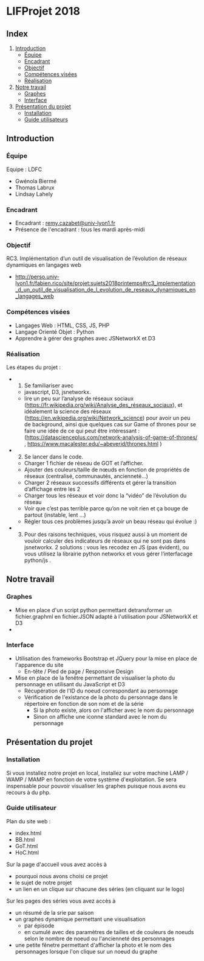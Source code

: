 # LIFProjet 2018

## Index

1. [Introduction](#introduction)
    * [Équipe](#equipe)
    * [Encadrant](#encadrant)
    * [Objectif](#objectif)
    * [Compétences visées](#competences-visees)
    * [Réalisation](#realisation)
1. [Notre travail](#notre-travail)
    * [Graphes](#graphes)
    * [Interface](#interface)
1. [Présentation du projet](#presentation-du-projet)
    * [Installation](#installation)
    * [Guide utilisateurs](#guide-utilisateur)

<a name="introduction"></a>
## Introduction


[//]: # "{{{"

<a name="equipe"></a>
### Équipe

Equipe : LDFC
- Gwénola Biermé
- Thomas Labrux
- Lindsay Lahely 


<a name="encadrant"></a>
### Encadrant

- Encadrant : remy.cazabet@univ-lyon1.fr
- Présence de l'encadrant : tous les mardi après-midi

<a name="objectif"></a>
### Objectif

RC3. Implémentation d’un outil de visualisation de l’évolution de réseaux dynamiques en langages web 
- http://perso.univ-lyon1.fr/fabien.rico/site/projet:sujets2018printemps#rc3_implementation_d_un_outil_de_visualisation_de_l_evolution_de_reseaux_dynamiques_en_langages_web


<a name="competences-visees"></a>
### Compétences visées

- Langages Web : HTML, CSS, JS, PHP
- Langage Orienté Objet : Python 
- Apprendre à gérer des graphes avec JSNetworkX et D3


<a name="realisation"></a>
### Réalisation

Les étapes du projet :
- 1) Se familiariser avec
    - javascript, D3, jsnetworkx.
    - lire un peu sur l’analyse de réseaux sociaux (https://fr.wikipedia.org/wiki/Analyse_des_réseaux_sociaux), et idéalement la science des réseaux (https://en.wikipedia.org/wiki/Network_science) pour avoir un peu de background, ainsi que quelques cas sur Game of thrones pour se faire une idée de ce qui peut être intéressant : (https://datascienceplus.com/network-analysis-of-game-of-thrones/ , https://www.macalester.edu/~abeverid/thrones.html )

- 2) Se lancer dans le code.
    - Charger 1 fichier de réseau de GOT et l’afficher.
    - Ajouter des couleurs/taille de nœuds en fonction de propriétés de réseaux (centralisé, communautés, ancienneté…)
    - Charger 2 réseaux successifs différents et gérer la transition d’affichage entre les 2
    - Charger tous les réseaux et voir donc la “vidéo” de l’évolution du réseau
    - Voir que c’est pas terrible parce qu’on ne voit rien et ça bouge de partout (instable, lent …)
    - Régler tous ces problèmes jusqu’à avoir un beau réseau qui évolue :)

- 3) Pour des raisons techniques, vous risquez aussi à un moment de vouloir calculer des indicateurs de réseaux qui ne sont pas dans jsnetworkx. 2 solutions : vous les recodez en JS (pas évident), ou vous utilisez la librairie python networkx et vous gérer l’interfacage python/js .



[//]: # "}}}"


<a name="notre-travail"></a>
## Notre travail


[//]: # "{{{"

<a name="graphes"></a>
### Graphes

- Mise en place d'un script python permettant detransformer un fichier.graphml en fichier.JSON adapté à l'utilisation pour JSNetworkX et D3
- 


<a name="interface"></a>
### Interface

- Utilisation des frameworks Bootstrap et JQuery pour la mise en place de l'apparence du site
    - En-tête / Pied de page / Responsive Design
- Mise en place de la fenêtre permettant de visualiser la photo du personnage en utilisant du JavaScript et D3
    - Récupération de l'ID du noeud correspondant au personnage
    - Vérification de l'existance de la photo du personnage dans le répertoire en fonction de son nom et de la série 
        - Si la photo existe, alors on l'afficher avec le nom du personnage
        - Sinon on affiche une iconne standard avec le nom du personnage

[//]: # "}}}"



<a name="presentation-du-projet"></a>
## Présentation du projet


[//]: # "{{{"

<a name="installation"></a>
### Installation

Si vous installez notre projet en local, installez sur votre machine LAMP / WAMP / MAMP en fonction de votre système d'exploitation.
Se sera inspensable pour pouvoir visualiser les graphes puisque nous avons eu recours à du php.

<a name="guide-utilisateurs"></a>
### Guide utilisateur

Plan du site web :
- index.html
- BB.html
- GoT.html
- HoC.html

Sur la page d'accueil vous avez accès à
- pourquoi nous avons choisi ce projet
- le sujet de notre projet
- un lien en un clique sur chacune des séries (en cliquant sur le logo)

Sur les pages des séries vous avez accès à
- un résumé de la srie par saison
- un graphes dynamique permettant une visualisation
    - par épisode
    - en cumulé avec des paramètres de tailles et de couleurs de noeuds selon le nombre de noeud ou l'ancienneté des personnages
- une petite fênetre permettant d'afficher la photo et le nom des personnages lorsque l'on clique sur un noeud du graphe

[//]: # "}}}"




